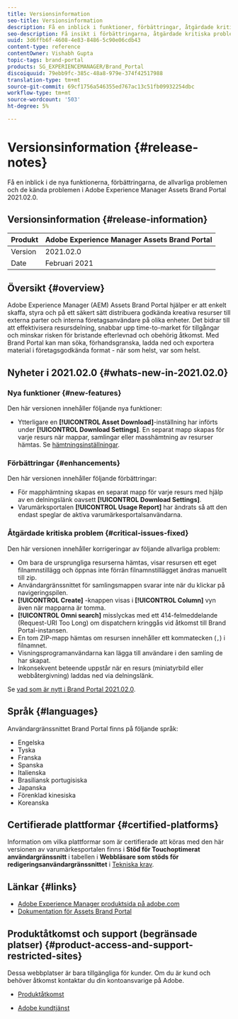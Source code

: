 ```yaml
---
title: Versionsinformation
seo-title: Versionsinformation
description: Få en inblick i funktioner, förbättringar, åtgärdade kritiska problem och kända fel i Adobe Experience Manager Assets Brand Portal 2021.02.0.
seo-description: Få insikt i förbättringarna, åtgärdade kritiska problem och kända fel i Adobe Experience Manager Assets Brand Portal 2021.02.0.
uuid: 3d6ffb6f-4608-4e83-8486-5c90e06cdb43
content-type: reference
contentOwner: Vishabh Gupta
topic-tags: brand-portal
products: SG_EXPERIENCEMANAGER/Brand_Portal
discoiquuid: 79ebb9fc-385c-48a8-979e-374f42517988
translation-type: tm+mt
source-git-commit: 69cf1756a546355ed767ac13c51fb09932254dbc
workflow-type: tm+mt
source-wordcount: '503'
ht-degree: 5%

---
```



# Versionsinformation {#release-notes}

Få en inblick i de nya funktionerna, förbättringarna, de allvarliga problemen och de kända problemen i Adobe Experience Manager Assets Brand Portal 2021.02.0.

## Versionsinformation {#release-information}

| Produkt | Adobe Experience Manager Assets Brand Portal |
|---|---|
| Version | 2021.02.0 |
| Date | Februari 2021 |

## Översikt {#overview}

Adobe Experience Manager (AEM) Assets Brand Portal hjälper er att enkelt skaffa, styra och på ett säkert sätt distribuera godkända kreativa resurser till externa parter och interna företagsanvändare på olika enheter. Det bidrar till att effektivisera resursdelning, snabbar upp time-to-market för tillgångar och minskar risken för bristande efterlevnad och obehörig åtkomst. Med Brand Portal kan man söka, förhandsgranska, ladda ned och exportera material i företagsgodkända format - när som helst, var som helst.

## Nyheter i 2021.02.0 {#whats-new-in-2021.02.0}

### Nya funktioner {#new-features}

Den här versionen innehåller följande nya funktioner:

* Ytterligare en **[!UICONTROL Asset Download]**-inställning har införts under **[!UICONTROL Download Settings]**. En separat mapp skapas för varje resurs när mappar, samlingar eller masshämtning av resurser hämtas. Se [hämtningsinställningar](https://docs.adobe.com/content/help/en/experience-manager-brand-portal/using/download/brand-portal-download-assets.html#configure-download).

<!-- 
* The **[!UICONTROL Download]** dialog is revamped in a list view with additional options to exclude the renditions which are not required, apply the same set of rules for similar asset types, and download the selected asset renditions. See [steps to download assets from Brand Portal](https://docs.adobe.com/content/help/en/experience-manager-brand-portal/using/download/brand-portal-download-assets.html#download-assets).
-->

<!--
* The new **[!UICONTROL Download]** dialog now appears with all the renditions of the selected assets or folders containing assets in a list view, wherein the Brand Portal users can apply same set of renditions for similar asset types and download the selected asset renditions. 
-->

<!-- 
* Navigation to the **[!UICONTROL Files]**, **[!UICONTROL Collections]**, and **[!UICONTROL Shared Links]** is now possible from all the Brand Portal pages in one-click.  

* The **[!UICONTROL Renditions]** panel in the asset details page now allows the Brand Portal users to select the original asset and (or) specific asset renditions, and directly download them from the **[!UICONTROL Renditions]** panel without having to open the **[!UICONTROL Download]** dialog. See [download assets from asset details page](https://docs.adobe.com/content/help/en/experience-manager-brand-portal/using/download/brand-portal-download-assets.html#download-assets-from-asset-details-page).
-->

<!--
Brand Portal users can exclude specific renditions which are not required and directly download the original asset and its renditions from the **[!UICONTROL Renditions]** panel on the asset details page. 
-->

<!-- 
* In addition to the existing **[!UICONTROL Download]** configurations, the Brand Portal administrators can also [configure permissions for different group of users](https://docs.adobe.com/content/help/en/experience-manager-brand-portal/using/download/brand-portal-download-assets.html#configure-download-permissions) to view and (or) download the original asset and its renditions from the asset details page. These configurations will define who can access and (or) download the asset renditions.
-->

### Förbättringar {#enhancements}

Den här versionen innehåller följande förbättringar:

* För mapphämtning skapas en separat mapp för varje resurs med hjälp av en delningslänk oavsett **[!UICONTROL Download Settings]**.
* Varumärksportalen **[!UICONTROL Usage Report]** har ändrats så att den endast speglar de aktiva varumärkesportalsanvändarna.

<!--
* The threshold of session timeout for the guest users has been reduced from 2 hours to 15 minutes.
* The additional **[!UICONTROL View pages]** option has been removed for multi-page PDFs as the user can now view the PDF pages from the Adobe Document Cloud Viewer.
-->


### Åtgärdade kritiska problem {#critical-issues-fixed}

Den här versionen innehåller korrigeringar av följande allvarliga problem:

* Om bara de ursprungliga resurserna hämtas, visar resursen ett eget filnamnstillägg och öppnas inte förrän filnamnstillägget ändras manuellt till zip.
* Användargränssnittet för samlingsmappen svarar inte när du klickar på navigeringspilen.
* **[!UICONTROL Create]** -knappen visas i  **[!UICONTROL Column]** vyn även när mapparna är tomma.
* **[!UICONTROL Omni search]** misslyckas med ett 414-felmeddelande (Request-URI Too Long) om dispatchern kringgås vid åtkomst till Brand Portal-instansen.
* En tom ZIP-mapp hämtas om resursen innehåller ett kommatecken (`,`) i filnamnet.
* Visningsprogramanvändarna kan lägga till användare i den samling de har skapat.
* Inkonsekvent beteende uppstår när en resurs (miniatyrbild eller webbåtergivning) laddas ned via delningslänk.

Se [vad som är nytt i Brand Portal 2021.02.0](whats-new.md).

<!--
### Known Issues {#known-issues}

This release includes the following known issue:

* Search on the **[!UICONTROL Asset Reports]** shows processing on the product interface with no search result.
* The video DM encodes are not visible to the non-admin users on the asset details page.
* The alignment of the size of individual asset renditions and total download size is distorted in the Download dialog.
-->


<!--
* Download Settings configuration to configure asset download from Brand Portal. Fast download, custom renditions, and system renditions are the available configurations. 
-->

<!--
* Document Viewer has been introduced to enhance the PDF viewing experience. New options are available for viewing the PDF files in Brand Portal.

* Advances in the asset download process which improves the Brand Portal user experience while [downloading assets from Brand Portal](brand-portal-download-assets.md). Brand Portal administrators can configure **[!UICONTROL Fast Download]**, **[!UICONTROL Custom Renditions]**, and **[!UICONTROL System Renditions]** from the **[!UICONTROL Download]** settings. 

For details, see [what's new in Brand Portal 6.4.7](whats-new.md). 

### Critical Issues Fixed {#critical-issues-fixed-647}

This release includes fixes to the following critical issues:

* The viewer users are not permitted to share link for collections but the option to share is visible to them on the product interface.

* The **[!UICONTROL Download]** button on the options bar does not list all the licensed assets of the selected folder.

* The search takes longer to show the results for certain keywords.

* The **[!UICONTROL Agree]** and **[!UICONTROL Disagree]** check boxes does not appear on bulk selection of licensed and unlicensed assets during download.

* Filter-based search shows processing on the product interface with no search result. 

* The assets do not download from share link if the shared folder contains numerous and large assets.


### Known Issues {#known-issues-647}

This release includes the following known issues:

* If multiple assets are selected, license text does not appear on clicking Terms and Conditions on the license agreement page during download using share link.   

-->

## Språk {#languages}

Användargränssnittet Brand Portal finns på följande språk:

* Engelska
* Tyska
* Franska
* Spanska
* Italienska
* Brasiliansk portugisiska
* Japanska
* Förenklad kinesiska
* Koreanska

## Certifierade plattformar {#certified-platforms}

Information om vilka plattformar som är certifierade att köras med den här versionen av varumärkesportalen finns i **Stöd för Touchoptimerat användargränssnitt** i tabellen i **Webbläsare som stöds för redigeringsanvändargränssnittet** i [Tekniska krav](https://helpx.adobe.com/experience-manager/6-4/sites/deploying/using/technical-requirements.html).

## Länkar {#links}

* [Adobe Experience Manager produktsida på adobe.com](http://www.adobe.com/in/marketing-cloud/experience-manager.html)
* [Dokumentation för Assets Brand Portal](https://helpx.adobe.com/se/experience-manager/brand-portal/user-guide.html)

## Produktåtkomst och support (begränsade platser) {#product-access-and-support-restricted-sites}

Dessa webbplatser är bara tillgängliga för kunder. Om du är kund och behöver åtkomst kontaktar du din kontoansvarige på Adobe.

<!--
* [https://daycare.day.com](https://daycare.day.com) 
-->

* [Produktåtkomst](https://login.marketing.adobe.com)

* [Adobe kundtjänst](https://helpx.adobe.com/contact.html)
